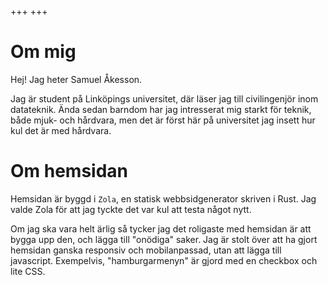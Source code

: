 +++
+++

# Om mig

Hej! Jag heter Samuel Åkesson.

Jag är student på Linköpings universitet, där läser jag till civilingenjör inom datateknik. Ända sedan barndom har jag intresserat mig starkt för teknik, både mjuk- och hårdvara, men det är först här på universitet jag insett hur kul det är med hårdvara.

# Om hemsidan

Hemsidan är byggd i `Zola`, en statisk webbsidgenerator skriven i Rust. Jag valde Zola för att jag tyckte det var kul att testa något nytt.

Om jag ska vara helt ärlig så tycker jag det roligaste med hemsidan är att bygga upp den, och lägga till "onödiga" saker. Jag är stolt över att ha gjort hemsidan ganska responsiv och mobilanpassad, utan att lägga till javascript. Exempelvis, "hamburgarmenyn" är gjord med en checkbox och lite CSS.